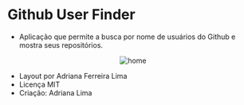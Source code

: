 # Github User Finder
- Aplicação que permite a busca por nome de usuários do Github e mostra seus repositórios.

<span align="center">
  
![home](https://user-images.githubusercontent.com/86569498/153480786-ce79849b-e205-4d74-a16d-eab88e94621d.png)
  
</span>

- Layout por Adriana Ferreira Lima 
- Licença MIT
- Criação: Adriana Lima

